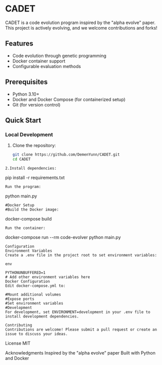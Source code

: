 # CADET

CADET is a code evolution program inspired by the "alpha evolve" paper. This project is actively evolving, and we welcome contributions and forks!

## Features

- Code evolution through genetic programming
- Docker container support
- Configurable evaluation methods

## Prerequisites

- Python 3.10+
- Docker and Docker Compose (for containerized setup)
- Git (for version control)

## Quick Start

### Local Development

1. Clone the repository:
   ```bash
   git clone https://github.com/DemenYunn/CADET.git
   cd CADET
```
2.Install dependencies:
```
pip install -r requirements.txt
```
Run the program:
```
python main.py
```
#Docker Setup
#Build the Docker image:
```

docker-compose build
```
Run the container:
```
docker-compose run --rm code-evolver python main.py
```
Configuration
Environment Variables
Create a .env file in the project root to set environment variables:

env

PYTHONUNBUFFERED=1
# Add other environment variables here
Docker Configuration
Edit docker-compose.yml to:

#Mount additional volumes
#Expose ports
#Set environment variables
#Development
For development, set ENVIRONMENT=development in your .env file to install development dependencies.

Contributing
Contributions are welcome! Please submit a pull request or create an issue to discuss your ideas.
```
License
MIT

Acknowledgments
Inspired by the "alpha evolve" paper
Built with Python and Docker
